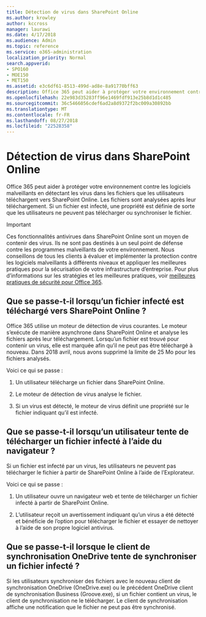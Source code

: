 ```yaml
---
title: Détection de virus dans SharePoint Online
ms.author: krowley
author: kccross
manager: laurawi
ms.date: 4/17/2018
ms.audience: Admin
ms.topic: reference
ms.service: o365-administration
localization_priority: Normal
search.appverid:
- SPO160
- MOE150
- MET150
ms.assetid: e3c6df61-8513-499d-ad8e-8a91770bff63
description: Office 365 peut aider à protéger votre environnement contre les logiciels malveillants en détectant les virus dans les fichiers que les utilisateurs téléchargent vers SharePoint Online. Les fichiers sont analysées après leur téléchargement. Si un fichier est infecté, une propriété est définie de sorte que les utilisateurs ne peuvent pas télécharger ou synchroniser le fichier.
ms.openlocfilehash: 22e983d35283ff96e1469fdf913e25b8d1d1c485
ms.sourcegitcommit: 36c5466056cdef6ad2a8d9372f2bc009a30892bb
ms.translationtype: MT
ms.contentlocale: fr-FR
ms.lasthandoff: 08/27/2018
ms.locfileid: "22528358"
---
```

# <a name="virus-detection-in-sharepoint-online"></a>Détection de virus dans SharePoint Online

Office 365 peut aider à protéger votre environnement contre les logiciels malveillants en détectant les virus dans les fichiers que les utilisateurs téléchargent vers SharePoint Online. Les fichiers sont analysées après leur téléchargement. Si un fichier est infecté, une propriété est définie de sorte que les utilisateurs ne peuvent pas télécharger ou synchroniser le fichier.
  
> [!IMPORTANT]
> Ces fonctionnalités antivirues dans SharePoint Online sont un moyen de contenir des virus. Ils ne sont pas destinés à un seul point de défense contre les programmes malveillants de votre environnement. Nous conseillons de tous les clients à évaluer et implémenter la protection contre les logiciels malveillants à différents niveaux et appliquer les meilleures pratiques pour la sécurisation de votre infrastructure d’entreprise. Pour plus d’informations sur les stratégies et les meilleures pratiques, voir [meilleures pratiques de sécurité pour Office 365](security-best-practices.md). 
  
## <a name="what-happens-when-an-infected-file-is-uploaded-to-sharepoint-online"></a>Que se passe-t-il lorsqu’un fichier infecté est téléchargé vers SharePoint Online ?

Office 365 utilise un moteur de détection de virus courantes. Le moteur s’exécute de manière asynchrone dans SharePoint Online et analyse les fichiers après leur téléchargement. Lorsqu’un fichier est trouvé pour contenir un virus, elle est marquée afin qu’il ne peut pas être téléchargé à nouveau. Dans 2018 avril, nous avons supprimé la limite de 25 Mo pour les fichiers analysés.
  
Voici ce qui se passe :
  
1. Un utilisateur télécharge un fichier dans SharePoint Online.
    
2. Le moteur de détection de virus analyse le fichier.
    
3. Si un virus est détecté, le moteur de virus définit une propriété sur le fichier indiquant qu’il est infecté.
    
## <a name="what-happens-when-a-user-tries-to-download-an-infected-file-by-using-the-browser"></a>Que se passe-t-il lorsqu’un utilisateur tente de télécharger un fichier infecté à l’aide du navigateur ?

Si un fichier est infecté par un virus, les utilisateurs ne peuvent pas télécharger le fichier à partir de SharePoint Online à l’aide de l’Explorateur.
  
Voici ce qui se passe :
  
1. Un utilisateur ouvre un navigateur web et tente de télécharger un fichier infecté à partir de SharePoint Online.
    
2. L’utilisateur reçoit un avertissement indiquant qu’un virus a été détecté et bénéficie de l’option pour télécharger le fichier et essayer de nettoyer à l’aide de son propre logiciel antivirus.
    
## <a name="what-happens-when-the-onedrive-sync-client-tries-to-sync-an-infected-file"></a>Que se passe-t-il lorsque le client de synchronisation OneDrive tente de synchroniser un fichier infecté ?

Si les utilisateurs synchroniser des fichiers avec le nouveau client de synchronisation OneDrive (OneDrive.exe) ou le précédent OneDrive client de synchronisation Business (Groove.exe), si un fichier contient un virus, le client de synchronisation ne le télécharger. Le client de synchronisation affiche une notification que le fichier ne peut pas être synchronisé.
  

